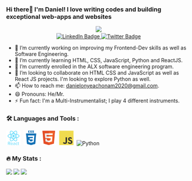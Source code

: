 ### Hi there👋 I'm Daniel! I love writing codes and building exceptional web-apps and websites

<div id="header" align="center">
  <img src="https://media.giphy.com/media/M9gbBd9nbDrOTu1Mqx/giphy.gif" width="300"/>
</div>

<div id="badges" align="center">
  <a target="_blank" href="https://www.linkedin.com/in/daniel-onyeachonam-7051b5215/">
    <img src="https://img.shields.io/badge/LinkedIn-blue?style=for-the-badge&logo=linkedin&logoColor=white" alt="LinkedIn Badge"/>
  </a>
  <a target="_blank" href="https://twitter.com/beatsby_dan">
    <img src="https://img.shields.io/badge/Twitter-blue?style=for-the-badge&logo=twitter&logoColor=white" alt="Twitter Badge"/>
  </a>
</div>

- 🔭 I’m currently working on improving my Frontend-Dev skills as well as Software Engineering.
- 🌱 I’m currently learning HTML, CSS, JavaScript, Python and ReactJS.
- 🌱 I’m currently enrolled in the ALX software engineering program.
- 👯 I’m looking to collaborate on HTML CSS and JavaScript as well as React JS projects. I'm looking to explore Python as well.
- 📫 How to reach me: danielonyeachonam2020@gmail.com.
- 😄 Pronouns: He/Mr.
- ⚡ Fun fact: I'm a Multi-Instrumentalist; I play 4 different instruments.

### :hammer_and_wrench: Languages and Tools :
<div>
  <img src="https://github.com/devicons/devicon/blob/master/icons/react/react-original-wordmark.svg" title="React" alt="React" width="40" height="40"/>&nbsp;
  <img src="https://github.com/devicons/devicon/blob/master/icons/css3/css3-plain-wordmark.svg"  title="CSS3" alt="CSS" width="40" height="40"/>&nbsp;
  <img src="https://github.com/devicons/devicon/blob/master/icons/html5/html5-original.svg" title="HTML5" alt="HTML" width="40" height="40"/>&nbsp;
  <img src="https://github.com/devicons/devicon/blob/master/icons/javascript/javascript-original.svg" title="JavaScript" alt="JavaScript" width="40" height="40"/>&nbsp;
    <img src="https://github.com/devicons/devicon/blob/master/icons/react/python-original.svg" title="Python" alt="Python" width="40" height="40"/>&nbsp;
  </div>

### :fire: My Stats :
<img align="center" src ="https://github-readme-stats.vercel.app/api/top-langs/?username=beatsbydan&theme=dark"/>

<img align="center" src="https://github-readme-stats.vercel.app/api?username=beatsbydan&show_icons=true&theme=dark"/>
<img align="center"src="https://github-readme-streak-stats.herokuapp.com/?user=beatsbydan&theme=dark"/>
